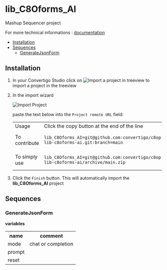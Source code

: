 


# lib_C8Oforms_AI

Mashup Sequencer project


For more technical informations : [documentation](./project.md)

- [Installation](#installation)
- [Sequences](#sequences)
    - [GenerateJsonForm](#generatejsonform)


## Installation

1. In your Convertigo Studio click on ![](https://github.com/convertigo/convertigo/blob/develop/eclipse-plugin-studio/icons/studio/project_import.gif?raw=true "Import a project in treeview") to import a project in the treeview
2. In the import wizard

   ![](https://github.com/convertigo/convertigo/blob/develop/eclipse-plugin-studio/tomcat/webapps/convertigo/templates/ftl/project_import_wzd.png?raw=true "Import Project")
   
   paste the text below into the `Project remote URL` field:
   <table>
     <tr><td>Usage</td><td>Click the copy button at the end of the line</td></tr>
     <tr><td>To contribute</td><td>

     ```
     lib_C8Oforms_AI=git@github.com:convertigo/c8oprj-lib-c8oforms-ai.git:branch=main
     ```
     </td></tr>
     <tr><td>To simply use</td><td>

     ```
     lib_C8Oforms_AI=git@github.com:convertigo/c8oprj-lib-c8oforms-ai/archive/main.zip
     ```
     </td></tr>
    </table>
3. Click the `Finish` button. This will automatically import the __lib_C8Oforms_AI__ project


## Sequences

### GenerateJsonForm

**variables**

<table>
<tr>
<th>name</th><th>comment</th>
</tr>
<tr>
<td>mode</td><td>chat or completion</td>
</tr>
<tr>
<td>prompt</td><td></td>
</tr>
<tr>
<td>reset</td><td></td>
</tr>
</table>



